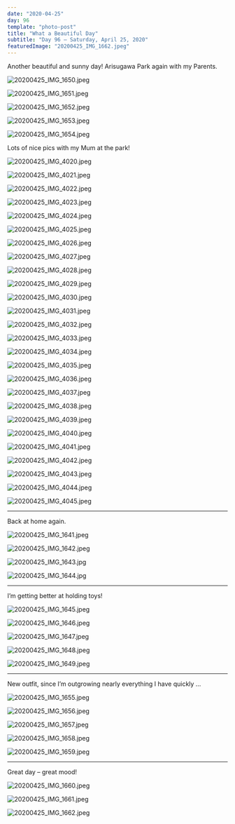 ```yaml
---
date: "2020-04-25"
day: 96
template: "photo-post"
title: "What a Beautiful Day"
subtitle: "Day 96 – Saturday, April 25, 2020"
featuredImage: "20200425_IMG_1662.jpeg"
---
```


Another beautiful and sunny day! Arisugawa Park again with my Parents.

![20200425_IMG_1650.jpeg](20200425_IMG_1650.jpeg)

![20200425_IMG_1651.jpeg](20200425_IMG_1651.jpeg)

![20200425_IMG_1652.jpeg](20200425_IMG_1652.jpeg)

![20200425_IMG_1653.jpeg](20200425_IMG_1653.jpeg)

![20200425_IMG_1654.jpeg](20200425_IMG_1654.jpeg)

Lots of nice pics with my Mum at the park!

![20200425_IMG_4020.jpeg](20200425_IMG_4020.jpeg)

![20200425_IMG_4021.jpeg](20200425_IMG_4021.jpeg)

![20200425_IMG_4022.jpeg](20200425_IMG_4022.jpeg)

![20200425_IMG_4023.jpeg](20200425_IMG_4023.jpeg)

![20200425_IMG_4024.jpeg](20200425_IMG_4024.jpeg)

![20200425_IMG_4025.jpeg](20200425_IMG_4025.jpeg)

![20200425_IMG_4026.jpeg](20200425_IMG_4026.jpeg)

![20200425_IMG_4027.jpeg](20200425_IMG_4027.jpeg)

![20200425_IMG_4028.jpeg](20200425_IMG_4028.jpeg)

![20200425_IMG_4029.jpeg](20200425_IMG_4029.jpeg)

![20200425_IMG_4030.jpeg](20200425_IMG_4030.jpeg)

![20200425_IMG_4031.jpeg](20200425_IMG_4031.jpeg)

![20200425_IMG_4032.jpeg](20200425_IMG_4032.jpeg)

![20200425_IMG_4033.jpeg](20200425_IMG_4033.jpeg)

![20200425_IMG_4034.jpeg](20200425_IMG_4034.jpeg)

![20200425_IMG_4035.jpeg](20200425_IMG_4035.jpeg)

![20200425_IMG_4036.jpeg](20200425_IMG_4036.jpeg)

![20200425_IMG_4037.jpeg](20200425_IMG_4037.jpeg)

![20200425_IMG_4038.jpeg](20200425_IMG_4038.jpeg)

![20200425_IMG_4039.jpeg](20200425_IMG_4039.jpeg)

![20200425_IMG_4040.jpeg](20200425_IMG_4040.jpeg)

![20200425_IMG_4041.jpeg](20200425_IMG_4041.jpeg)

![20200425_IMG_4042.jpeg](20200425_IMG_4042.jpeg)

![20200425_IMG_4043.jpeg](20200425_IMG_4043.jpeg)

![20200425_IMG_4044.jpeg](20200425_IMG_4044.jpeg)

![20200425_IMG_4045.jpeg](20200425_IMG_4045.jpeg)

<hr />

Back at home again.

![20200425_IMG_1641.jpeg](20200425_IMG_1641.jpeg)

![20200425_IMG_1642.jpeg](20200425_IMG_1642.jpeg)

![20200425_IMG_1643.jpg](20200425_IMG_1643.jpg)

![20200425_IMG_1644.jpg](20200425_IMG_1644.jpg)

<hr />

I’m getting better at holding toys!

![20200425_IMG_1645.jpeg](20200425_IMG_1645.jpeg)

![20200425_IMG_1646.jpeg](20200425_IMG_1646.jpeg)

![20200425_IMG_1647.jpeg](20200425_IMG_1647.jpeg)

![20200425_IMG_1648.jpeg](20200425_IMG_1648.jpeg)

![20200425_IMG_1649.jpeg](20200425_IMG_1649.jpeg)

<hr />

New outfit, since I’m outgrowing nearly everything I have quickly …

![20200425_IMG_1655.jpeg](20200425_IMG_1655.jpeg)

![20200425_IMG_1656.jpeg](20200425_IMG_1656.jpeg)

![20200425_IMG_1657.jpeg](20200425_IMG_1657.jpeg)

![20200425_IMG_1658.jpeg](20200425_IMG_1658.jpeg)

![20200425_IMG_1659.jpeg](20200425_IMG_1659.jpeg)

<hr />

Great day – great mood!

![20200425_IMG_1660.jpeg](20200425_IMG_1660.jpeg)

![20200425_IMG_1661.jpeg](20200425_IMG_1661.jpeg)

![20200425_IMG_1662.jpeg](20200425_IMG_1662.jpeg)
